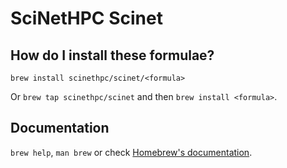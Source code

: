 # SciNetHPC Scinet

## How do I install these formulae?

`brew install scinethpc/scinet/<formula>`

Or `brew tap scinethpc/scinet` and then `brew install <formula>`.

## Documentation

`brew help`, `man brew` or check [Homebrew's documentation](https://docs.brew.sh).
